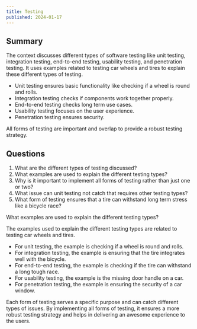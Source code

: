 ```yaml
---
title: Testing
published: 2024-01-17
---
```


## Summary

The context discusses different types of software testing like unit testing, integration testing, end-to-end testing, usability testing, and penetration testing. It uses examples related to testing car wheels and tires to explain these different types of testing.

- Unit testing ensures basic functionality like checking if a wheel is round and rolls.
- Integration testing checks if components work together properly.
- End-to-end testing checks long term use cases.
- Usability testing focuses on the user experience.
- Penetration testing ensures security.

All forms of testing are important and overlap to provide a robust testing strategy.

## Questions

1. What are the different types of testing discussed?
2. What examples are used to explain the different testing types?
3. Why is it important to implement all forms of testing rather than just one or two?
4. What issue can unit testing not catch that requires other testing types?
5. What form of testing ensures that a tire can withstand long term stress like a bicycle race?

What examples are used to explain the different testing types?

The examples used to explain the different testing types are related to testing car wheels and tires.

- For unit testing, the example is checking if a wheel is round and rolls.
- For integration testing, the example is ensuring that the tire integrates well with the bicycle.
- For end-to-end testing, the example is checking if the tire can withstand a long tough race.
- For usability testing, the example is the missing door handle on a car.
- For penetration testing, the example is ensuring the security of a car window.

Each form of testing serves a specific purpose and can catch different types of issues. By implementing all forms of testing, it ensures a more robust testing strategy and helps in delivering an awesome experience to the users.

